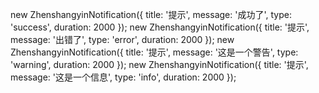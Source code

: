 new ZhenshangyinNotification({ title: '提示', message: '成功了', type: 'success', duration: 2000 });
new ZhenshangyinNotification({ title: '提示', message: '出错了', type: 'error', duration: 2000 });
new ZhenshangyinNotification({ title: '提示', message: '这是一个警告', type: 'warning', duration: 2000 });
new ZhenshangyinNotification({ title: '提示', message: '这是一个信息', type: 'info', duration: 2000 });
